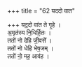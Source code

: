 +++
title = "62 यददो वात"

+++
यद॒दो वा॑त ते गृ॒हे ।  
अ॒मृत॑स्य नि॒धिर्हि॒तः ।  
ततो॑ नो देहि जी॒वसे᳚ ।  
ततो॑ नो धेहि भेष॒जम् ।  
ततो॑ नो॒ मह॒ आव॑ह ।